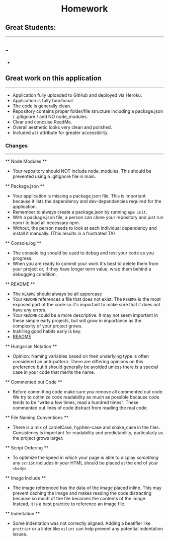 # <center> Homework

## Great Students:

---

## -

-

## Great work on this application

---

- Application fully uploaded to GitHub and deployed via Heroku.
- Application is fully functional.
- The code is generally clean.
- Repository contains proper folder/file structure including a package.json / .gitignore / and NO node_modules.
- Clear and concsise ReadMe.
- Overall aesthetic looks very clean and polished.
- Included `alt` attribute for greater accessibility.

### Changes

---

** Node Modules **

- Your repository should NOT include node_modules. This should be prevented using a .gitignore file in main.

** Package.json **

- Your application is missing a package.json file. This is important because it lists the dependency and dev-dependencies required for the application.
- Remember to always create a package.json by running `npm init`.
- With a package.json file, a person can clone your repository and just run npm i to load all necessary npm.
- Without, the person needs to look at each individual dependency and install it manually. (This results in a frustrated TA)

** Console.log **

- The console log should be used to debug and test your code as you progress.
- When you are ready to commit your work it's best to delete them from your project or, if they have longer term value, wrap them behind a debugging condition.

** README **

- The `README` should always be all uppercase
- Your `README` references a file that does not exist. The `README` is the most exposed part of the code so it's important to make sure that it does not have any errors.
- Your `README` could be a more descriptive. It may not seem important in these simple early projects, but will grow in importance as the complexity of your project grows.
- Instilling good habits early is key.
- [README](https://medium.com/@meakaakka/a-beginners-guide-to-writing-a-kickass-readme-7ac01da88ab3)

** Hungarian Notation **

- Opinion: Naming variables based on their underlying type is often considered an anti-pattern. There are differing opinions on this preference but it should generally be avoided unless there is a special case in your code that merits the name.

** Commented out Code **

- Before committing code make sure you remove all commented out code. We try to optimize code readability as much as possible because code tends to be "write a few times, read a hundred times". These commented out lines of code distract from reading the real code.

** File Naming Conventions **

- There is a mix of camelCase, hyphen-case and snake_case in the files. Consistency is important for readability and predictability, particularly as the project grows larger.

** Script Ordering **

- To optimize the speed in which your page is able to display _something_ any `script` includes in your HTML should be placed at the end of your `<body>`.

** Image Include **

- The image referenced has the data of the image placed inline. This may prevent caching the image and makes reading the code distracting because so much of the file becomes the contents of the image. Instead, it is a best practice to reference an image file.

** Indentation **

- Some indentation was not correctly aligned. Adding a beatifier like `prettier` or a linter like `eslint` can help prevent any potential indentation issues.
